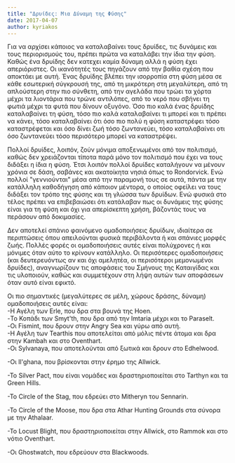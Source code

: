 ```yaml
---
title: "Δρυίδες: Μια Δύναμη της Φύσης"
date: 2017-04-07
author: kyriakos
---
```


Για να αρχίσει κάποιος να καταλαβαίνει τους δρυίδες, τις δυνάμεις και τους
περιορισμούς του, πρέπει πρώτα να καταλάβει την ίδια την φύση. Καθώς ένα
δρυίδης δεν κατεχει καμία δύναμη αλλά η φύση έχει απεριόριστες. Οι ικανότητές
τους πηγάζουν από την βαθία σχέση που αποκτάει με αυτή. Ένας δρυίδης βλέπει
την ισορροπία στη φύση μέσα σε κάθε εσωτερική σύγκρουσή της, από τη μικρότερη
στη μεγαλύτερη, από τη απλούστερη στην πιο σύνθετη, από την αγελάδα που τρώει
τα χόρτα μέχρι τα λιοντάρια που τρώνε αντιλόπες, από το νερό που σβήνει τη
φωτιά μέχρι τα φυτά που δίνουν οξυγόνο. Όσο πιο καλά ένας δρυίδης καταλαβαίνει
τη φύση, τόσο πιο καλά καταλαβαίνει τι μπορεί και τι πρέπει να κάνει, τόσο
καταλαβαίνει ότι όσο πιο πολύ η φύση καταστρέφει τόσο καταστρέφεται και όσο
δίνει ζωή τόσο ζωντανεύει, τόσο καταλαβαίνει οτι όσο ζωντανεύει τόσο
περισότερο μπορεί να καταστρέψει.



Πολλοί δρυίδες, λοιπόν, ζούν μόνιμα αποξενωμένοι από τον πολιτισμό, καθώς δεν
χρειάζονται τίποτα παρά μόνο τον πολιτισμό που έχει να τους διδάξει η ίδια η
φύση. Έτσι λοιπόν πολλοί δρυίδες καταλήγουν να μένουν χρόνια σε δάση, σαβάνες
και ακατοίκητα νησιά όπως το Rondorvick. Ενώ πολλοί "γεννιούνται" μέσα από την
παραμονή τους σε αυτά, πάντα με την κατάλληλη καθοδήγηση από κάποιον μέντορα,
ο οποίος οφείλει να τους διδάξει τον τρόπο της φύσης και τη γλώσσα των
δρυίδων. Ενώ φυσικά στο τέλος πρέπει να επιβεβαιώσει ότι κατάλαβαν πως οι
δυνάμεις της φύσης είναι για τη φύση και όχι για απερίσκεπτη χρήση, βάζοντάς
τους να περάσουν από δοκιμασίες.  

Δεν αποτελεί σπάνιο φαινόμενο ομαδοποιήσεις δρυίδων, ιδιαίτερα σε περιπτώσεις
όπου απειλούνται φυσικά περιβάλοντα ή και σπάνιες μορφές ζωής. Πολλές φορές οι
ομαδοποιήσεις αυτές είναι πολύχρονες ή και μόνιμες όταν αύτο το κρίνουν
κατάλληλο. Οι περισότερες ομαδοποιήσεις (και δευτερευόντως αν και όχι
αμελητέα, οι περισότεροι μεμονωμένοι δρυίδες), αναγνωρίζουν τις αποφάσεις του
Σμήνους της Καταιγίδας και τις υλοποιούν, καθώς και συμμετέχουν στη λήψη αυτών
των αποφάσεων όταν αυτό είναι εφικτό.  

Οι πιο σημαντικές (μεγαλύτερες σε μέλη, χώρους δράσης, δύναμη) ομαδοποιήσεις
αυτές είναι:  
-Η Αγέλη των Erle, που δρα στα βουνά της Hoen.  
-Το Κοπάδι των Smyt'th, που δρα από την Imtaria μέχρι και το Paraselt.  
-Οι Fismint, που δρουν στην Angry Sea και γύρω από αυτή.  
-Η Αγέλη των Tearthis που αποτελείται από μόλις πέντε άτομα και δρα στην Kambah και στο Oventhart.  
-Οι Sylvanaya, που αποτελούνται από ξωτικά και δρουν στο Edhelwood.

-Οι Il'ghana, που βρίσκονται στην έρημο της Allwick.

-Το Silver Pact, που είναι νομάδες και δραστηριοποιείται στo Tarthyn και τα Green Hills.

-Το Circle of the Stag, που εδρεύει στο Mitheryn του Sennarin.

-To Circle of the Moose, που δρα στα Athar Hunting Grounds στα σύνορα με την Athalaar.

-To Locust Blight, που δραστηριοποιείται στην Allwick, στο Rammok και στο νότιο Oventhart.

-Οι Ghostwatch, που εδρεύουν στα Blackwoods.

